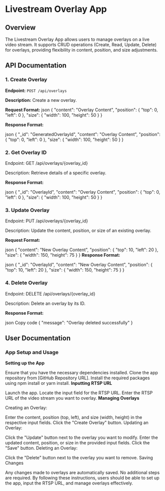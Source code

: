 # Livestream Overlay App

## Overview

The Livestream Overlay App allows users to manage overlays on a live video stream. It supports CRUD operations (Create, Read, Update, Delete) for overlays, providing flexibility in content, position, and size adjustments.

## API Documentation

### 1. Create Overlay

**Endpoint:** `POST /api/overlays`

**Description:** Create a new overlay.

**Request Format:**
json
{
  "content": "Overlay Content",
  "position": {
    "top": 0,
    "left": 0
  },
  "size": {
    "width": 100,
    "height": 50
  }
}

**Response Format:**

json
{
  "_id": "GeneratedOverlayId",
  "content": "Overlay Content",
  "position": {
    "top": 0,
    "left": 0
  },
  "size": {
    "width": 100,
    "height": 50
  }
}
### 2. Get Overlay ID
Endpoint: GET /api/overlays/{overlay_id}

Description: Retrieve details of a specific overlay.

**Response Format:**

json
{
  "_id": "OverlayId",
  "content": "Overlay Content",
  "position": {
    "top": 0,
    "left": 0
  },
  "size": {
    "width": 100,
    "height": 50
  }
}

### 3. Update Overlay

Endpoint: PUT /api/overlays/{overlay_id}

Description: Update the content, position, or size of an existing overlay.

**Request Format:**

json
{
  "content": "New Overlay Content",
  "position": {
    "top": 10,
    "left": 20
  },
  "size": {
    "width": 150,
    "height": 75
  }
}
**Response Format:**

json
{
  "_id": "OverlayId",
  "content": "New Overlay Content",
  "position": {
    "top": 10,
    "left": 20
  },
  "size": {
    "width": 150,
    "height": 75
  }
}

### 4. Delete Overlay
Endpoint: DELETE /api/overlays/{overlay_id}

Description: Delete an overlay by its ID.

**Response Format:**

json
Copy code
{
  "message": "Overlay deleted successfully"
}

## User Documentation

### App Setup and Usage
**Setting up the App**

Ensure that you have the necessary dependencies installed.
Clone the app repository from [GitHub Repository URL].
Install the required packages using npm install or yarn install.
**Inputting RTSP URL**

Launch the app.
Locate the input field for the RTSP URL.
Enter the RTSP URL of the video stream you want to overlay.
**Managing Overlays**

Creating an Overlay:

Enter the content, position (top, left), and size (width, height) in the respective input fields.
Click the "Create Overlay" button.
Updating an Overlay:

Click the "Update" button next to the overlay you want to modify.
Enter the updated content, position, or size in the provided input fields.
Click the "Save" button.
Deleting an Overlay:

Click the "Delete" button next to the overlay you want to remove.
Saving Changes

Any changes made to overlays are automatically saved. No additional steps are required.
By following these instructions, users should be able to set up the app, input the RTSP URL, and manage overlays effectively.
